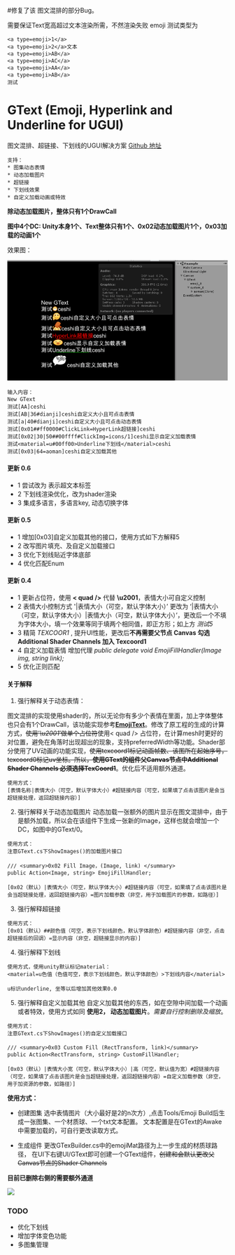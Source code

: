 #修复了该 图文混排的部分Bug。

需要保证Text宽高超过文本渲染所需，不然渲染失败
emoji 测试类型为
~~~
<a type=emoji>1</a>
<a type=emoji>2</a>文本
<a type=emoji>AB</a>
<a type=emoji>AC</a>
<a type=emoji>AA</a>
<a type=emoji>AB</a>
测试
~~~

# GText (Emoji, Hyperlink and Underline for UGUI)
图文混排、超链接、下划线的UGUI解决方案
[Github 地址](https://github.com/garsonlab/GText)

    支持：
    * 图集动态表情
    * 动态加载图片
    * 超链接
    * 下划线效果
    * 自定义加载动画或特效
    
**除动态加载图片，整体只有1个DrawCall**

**图中4个DC: Unity本身1个、Text整体只有1个、0x02动态加载图片1个，0x03加载的动画1个**

效果图：

![](Screenshot3.gif)

```
输入内容：
New GText
测试[AA]ceshi
测试[AB|36#dianji]ceshi自定义大小且可点击表情
测试[a|40#dianji]ceshi自定义大小且可点击动态表情
测试[0x01##ff0000#ClickLink=HyperLink超链接]ceshi
测试[0x02|30|50##00ffff#ClickImg=icons/1]ceshi显示自定义加载表情
测试<material=u#00ff00>Underline下划线</material>ceshi
测试[0x03|64=aoman]ceshi自定义加载其他
```


#### 更新 0.6
* 1 尝试改为 <a /> 表示超文本标签
* 2 下划线渲染优化，改为shader渲染
* 3 集成多语言，多语言key, 动态切换字体



#### 更新 0.5
* 1 增加[0x03]自定义加载其他的接口，使用方式如下方解释5
* 2 改写图片填充、及自定义加载接口
* 3 优化下划线贴近字体底部
* 4 优化匹配Enum


#### 更新 0.4
* 1 更新占位符，使用 **< quad />** 代替 **\u2001**，表情大小可自定义控制
* 2 表情大小控制方式 '|表情大小（可空，默认字体大小）’ 更改为 ‘|表情大小（可空，默认字体大小）|表情大小（可空，默认字体大小）’，更改后一个不填为字体大小，填一个效果等同于填两个相同值，即正方形；如上方 *测试5*
* 3 精简 *TEXCOOR1* , 提升UI性能，更改后**不再需要父节点 Canvas 勾选 Additional Shader Channels 加入 Texcoord1**
* 4 自定义加载表情 增加代理 *public delegate void EmojiFillHandler(Image img, string link);*
* 5 优化正则匹配



#### 关于解释

1. 强行解释关于动态表情：

图文混排的实现使用shader的，所以无论你有多少个表情在里面，加上字体整体也只会有1个DrawCall，该功能实现参考[**EmojiText**](https://github.com/zouchunyi/EmojiText)。修改了原工程的生成的计算方式，~~使用‘*\u2001*’做单个占位符~~使用< quad /> 占位符，在计算mesh时更好的对位置，避免在角落时出现超出的现象，支持preferredWidth等功能。Shader部分使用了UV动画的功能实现，~~使用texcoord1标记动画帧数、该图所在起始序号，texcoord0标记uv坐标。所以，**使用GText的组件父Canvas节点中Additional Shader Channels 必须选择TexCoord1**~~。优化后不适用额外通道。

```
使用方式：
[表情名称|表情大小（可空，默认字体大小）#超链接内容（可空，如果填了点击该图片是会当超链接处理，返回超链接内容）]
```

2. 强行解释关于动态加载图片
动态加载一张额外的图片显示在图文混排中，由于是额外加载，所以会在该组件下生成一张新的Image，这样也就会增加一个DC，如图中的GText/0。
```
使用方式：
注意GText.cs下ShowImages()的加载图片接口

/// <summary>0x02 Fill Image，(Image, link) </summary>
public Action<Image, string> EmojiFillHandler;

[0x02（默认）|表情大小（可空，默认字体大小）#超链接内容（可空，如果填了点击该图片是会当超链接处理，返回超链接内容）=图片加载参数（非空，用于加载图片的参数，如路径）]
```

3. 强行解释超链接

```
使用方式：
[0x01（默认）##颜色值（可空，表示下划线颜色，默认字体颜色）#超链接内容（非空，点击超链接后的回调）=显示内容（非空，超链接显示的内容）]
```

4. 强行解释下划线

```
使用方式，使用unity默认标记material：
<material=u色值（色值可空，表示下划线颜色，默认字体颜色）>下划线内容</material>

u标识underline, 坐等以后增加其他效果0.0
```

5. 强行解释自定义加载其他
自定义加载其他的东西，如在空隙中间加载一个动画或者特效，使用方式如同 **使用2， 动态加载图片**。*需要自行控制删除及缩放*。
```
使用方式：
注意GText.cs下ShowImages()的自定义加载接口

/// <summary>0x03 Custom Fill (RectTransform, link)</summary>
public Action<RectTransform, string> CustomFillHandler;

[0x03（默认）|表情大小宽（可空，默认字体大小）|高（可空，默认值为宽）#超链接内容（可空，如果填了点击该图片是会当超链接处理，返回超链接内容）=自定义加载参数（非空，用于加资源的参数，如路径）]
```



**使用方式：**

* 创建图集
选中表情图片（大小最好是2的n次方）,点击Tools/Emoji Build后生成一张图集、一个材质球、一个txt文本配置。
文本配置是在GText的Awake中需要加载的，可自行更改读取方式。

* 生成组件
更改GTexBuilder.cs中的emojiMat路径为上一步生成的材质球路径，
在UI下右键UI/GText即可创建一个GText组件，~~创建和会默认更改父Canvas节点的Shader Channels~~


**目前已删除右侧的需要额外通道**

![](https://github.com/garsonlab/GText/raw/master/Screenshot2.png)


### TODO
* 优化下划线
* 增加字体变色功能
* 多图集管理